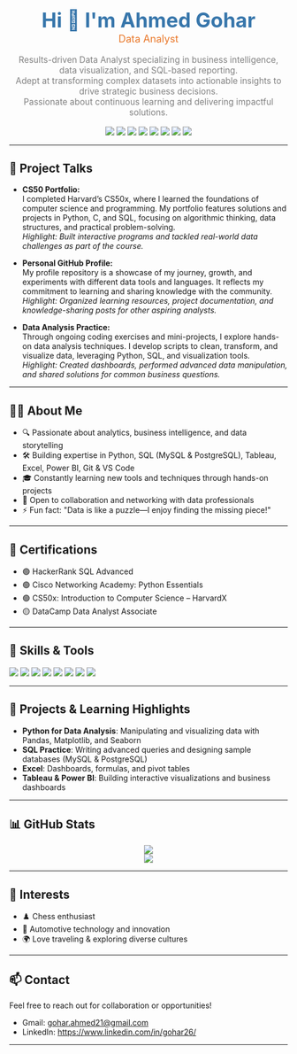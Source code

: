 <!-- Ahmed-Gohar1 | Data Analyst Profile README -->

<div align="center">
  <h1 style="font-size:2.6em; font-weight:bold; color:#3776AB; margin-bottom:0;">
    Hi 👋 I'm Ahmed Gohar
  </h1>
  <p style="font-size:1.3em; color:#E97627; margin-top:0;">
    Data Analyst
  </p>
  <p style="color:gray; font-size:1.1em; margin-top:0.5em;">
    Results-driven Data Analyst specializing in business intelligence, data visualization, and SQL-based reporting.<br>
    Adept at transforming complex datasets into actionable insights to drive strategic business decisions.<br>
    Passionate about continuous learning and delivering impactful solutions.
  </p>
</div>

<p align="center">
  <img src="https://img.shields.io/badge/Python-3776AB?style=for-the-badge&logo=python&logoColor=white" />
  <img src="https://img.shields.io/badge/PostgreSQL-336791?style=for-the-badge&logo=postgresql&logoColor=white" />
  <img src="https://img.shields.io/badge/MySQL-4479A1?style=for-the-badge&logo=mysql&logoColor=white" />
  <img src="https://img.shields.io/badge/Tableau-E97627?style=for-the-badge&logo=tableau&logoColor=white" />
  <img src="https://img.shields.io/badge/Excel-217346?style=for-the-badge&logo=microsoft-excel&logoColor=white" />
  <img src="https://img.shields.io/badge/Power%20BI-F2C811?style=for-the-badge&logo=powerbi&logoColor=black" />
  <img src="https://img.shields.io/badge/Git-F05032?style=for-the-badge&logo=git&logoColor=white" />
  <img src="https://img.shields.io/badge/VS%20Code-007ACC?style=for-the-badge&logo=visual-studio-code&logoColor=white" />
</p>

---

## 📂 Project Talks

- **CS50 Portfolio:**  
  I completed Harvard’s CS50x, where I learned the foundations of computer science and programming. My portfolio features solutions and projects in Python, C, and SQL, focusing on algorithmic thinking, data structures, and practical problem-solving.  
  *Highlight: Built interactive programs and tackled real-world data challenges as part of the course.*

- **Personal GitHub Profile:**  
  My profile repository is a showcase of my journey, growth, and experiments with different data tools and languages. It reflects my commitment to learning and sharing knowledge with the community.  
  *Highlight: Organized learning resources, project documentation, and knowledge-sharing posts for other aspiring analysts.*

- **Data Analysis Practice:**  
  Through ongoing coding exercises and mini-projects, I explore hands-on data analysis techniques. I develop scripts to clean, transform, and visualize data, leveraging Python, SQL, and visualization tools.  
  *Highlight: Created dashboards, performed advanced data manipulation, and shared solutions for common business questions.*

---

## 🙋‍♂️ About Me

- 🔍 Passionate about analytics, business intelligence, and data storytelling  
- 🛠️ Building expertise in Python, SQL (MySQL & PostgreSQL), Tableau, Excel, Power BI, Git & VS Code  
- 🎓 Constantly learning new tools and techniques through hands-on projects  
- 🤝 Open to collaboration and networking with data professionals  
- ⚡ Fun fact: "Data is like a puzzle—I enjoy finding the missing piece!"

---

## 🏅 Certifications

- 🟢 HackerRank SQL Advanced
- 🟢 Cisco Networking Academy: Python Essentials
- 🟢 CS50x: Introduction to Computer Science – HarvardX
- 🟡 DataCamp Data Analyst Associate

---

## 🧰 Skills & Tools

<p align="left">
  <img src="https://img.shields.io/badge/Python-3776AB?style=flat-square&logo=python&logoColor=white" />
  <img src="https://img.shields.io/badge/PostgreSQL-336791?style=flat-square&logo=postgresql&logoColor=white" />
  <img src="https://img.shields.io/badge/MySQL-4479A1?style=flat-square&logo=mysql&logoColor=white" />
  <img src="https://img.shields.io/badge/Tableau-E97627?style=flat-square&logo=tableau&logoColor=white" />
  <img src="https://img.shields.io/badge/Excel-217346?style=flat-square&logo=microsoft-excel&logoColor=white" />
  <img src="https://img.shields.io/badge/Power%20BI-F2C811?style=flat-square&logo=powerbi&logoColor=black" />
  <img src="https://img.shields.io/badge/Git-F05032?style=flat-square&logo=git&logoColor=white" />
  <img src="https://img.shields.io/badge/VS%20Code-007ACC?style=flat-square&logo=visual-studio-code&logoColor=white" />
</p>

---

## 🚀 Projects & Learning Highlights

- **Python for Data Analysis**: Manipulating and visualizing data with Pandas, Matplotlib, and Seaborn  
- **SQL Practice**: Writing advanced queries and designing sample databases (MySQL & PostgreSQL)  
- **Excel**: Dashboards, formulas, and pivot tables  
- **Tableau & Power BI**: Building interactive visualizations and business dashboards  

---

## 📊 GitHub Stats

<p align="center">
  <img src="https://github-readme-stats.vercel.app/api?username=Ahmed-Gohar1&show_icons=true&theme=radical"/>
  <br>
  <img src="https://github-readme-stats.vercel.app/api/top-langs/?username=Ahmed-Gohar1&layout=compact&theme=radical"/>
</p>

---

## 🏸 Interests

- ♟️ Chess enthusiast  
- 🚗 Automotive technology and innovation  
- 🌍 Love traveling & exploring diverse cultures  

---

## 📫 Contact

Feel free to reach out for collaboration or opportunities!

- Gmail: gohar.ahmed21@gmail.com
- LinkedIn: https://www.linkedin.com/in/gohar26/

---

<!-- Profile design inspired by @abhisheknaiidu/awesome-github-profile-readme & Shields.io -->
